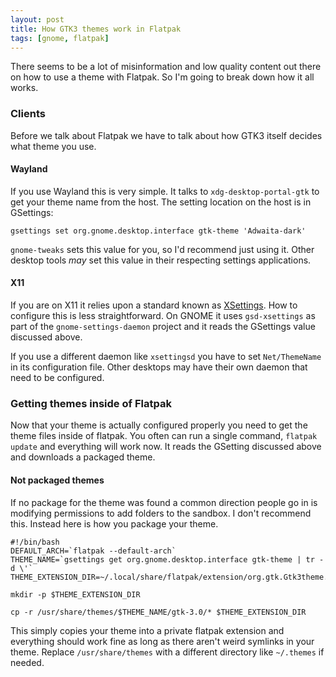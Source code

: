 ```yaml
---
layout: post
title: How GTK3 themes work in Flatpak
tags: [gnome, flatpak]
---
```


There seems to be a lot of misinformation and low quality content out there on how to use a theme with Flatpak. So I'm going to break down how it all works.

### Clients

Before we talk about Flatpak we have to talk about how GTK3 itself decides what theme you use.

#### Wayland

If you use Wayland this is very simple. It talks to `xdg-desktop-portal-gtk` to get your theme name from the host. The setting location on the host is in GSettings:

```
gsettings set org.gnome.desktop.interface gtk-theme 'Adwaita-dark'
```

`gnome-tweaks` sets this value for you, so I'd recommend just using it. Other desktop tools *may* set this value in their respecting settings applications.

#### X11

If you are on X11 it relies upon a standard known as [XSettings](https://www.freedesktop.org/wiki/Specifications/xsettings-spec/). How to configure this is less straightforward. On GNOME it uses `gsd-xsettings` as part of the `gnome-settings-daemon` project and it reads the GSettings value discussed above.

If you use a different daemon like `xsettingsd` you have to set `Net/ThemeName` in its configuration file. Other desktops may have their own daemon that need to be configured.

### Getting themes inside of Flatpak

Now that your theme is actually configured properly you need to get the theme files inside of flatpak. You often can run a single command, `flatpak update` and everything will work now. It reads the GSetting discussed above and downloads a packaged theme.

#### Not packaged themes

If no package for the theme was found a common direction people go in is modifying permissions to add folders to the sandbox. I don't recommend this. Instead here is how you package your theme.

```
#!/bin/bash
DEFAULT_ARCH=`flatpak --default-arch`
THEME_NAME=`gsettings get org.gnome.desktop.interface gtk-theme | tr -d \'`
THEME_EXTENSION_DIR=~/.local/share/flatpak/extension/org.gtk.Gtk3theme.$THEME_NAME/$DEFAULT_ARCH/3.22

mkdir -p $THEME_EXTENSION_DIR

cp -r /usr/share/themes/$THEME_NAME/gtk-3.0/* $THEME_EXTENSION_DIR
```

This simply copies your theme into a private flatpak extension and everything should work fine as long as there aren't weird symlinks in your theme.
Replace `/usr/share/themes` with a different directory like `~/.themes` if needed.
